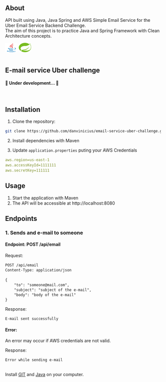 ## About
API built using Java, Java Spring and AWS Simple Email Service for the Uber Email Service Backend Challenge.<br/>
The aim of this project is to practice Java and Spring Framework with Clean Architecture concepts. 

<div style="display: inline_block">
    <img align="center" alt="Java" title="Java" height="30" width="40" src="https://raw.githubusercontent.com/devicons/devicon/master/icons/java/java-original.svg">
    <img align="center" alt="Spring" title="Spring" height="30" width="40" src="https://raw.githubusercontent.com/devicons/devicon/master/icons/spring/spring-original.svg">
</div>
<br/>

## E-mail service Uber challenge
<h4> 
    🚧 Under development... 🚧
</h4>
<br/>

## Installation

1. Clone the repository:

```bash
git clone https://github.com/danvinicius/email-service-uber-challenge.git
```

2. Install dependencies with Maven

3. Update `application.properties` puting your AWS Credentials

```yaml
aws.region=us-east-1
aws.accessKeyId=1111111
aws.secretKey=111111
```

## Usage

1. Start the application with Maven
2. The API will be accessible at http://localhost:8080

## Endpoints

### 1. Sends and e-mail to someone

#### Endpoint: POST /api/email

Request:
```http
POST /api/email
Content-Type: application/json

{
    "to": "someone@mail.com",
    "subject": "subject of the e-mail",
    "body": "body of the e-mail"
}
```

Response:
```text
E-mail sent successfully
```

#### Error:
An error may occur if AWS credentials are not valid.

Response:
```text
Error while sending e-mail
```

<br/>
Install <a href="https://git-scm.com/">GIT</a> and <a href="https://www.java.com/pt-BR/">Java</a> on your computer.
